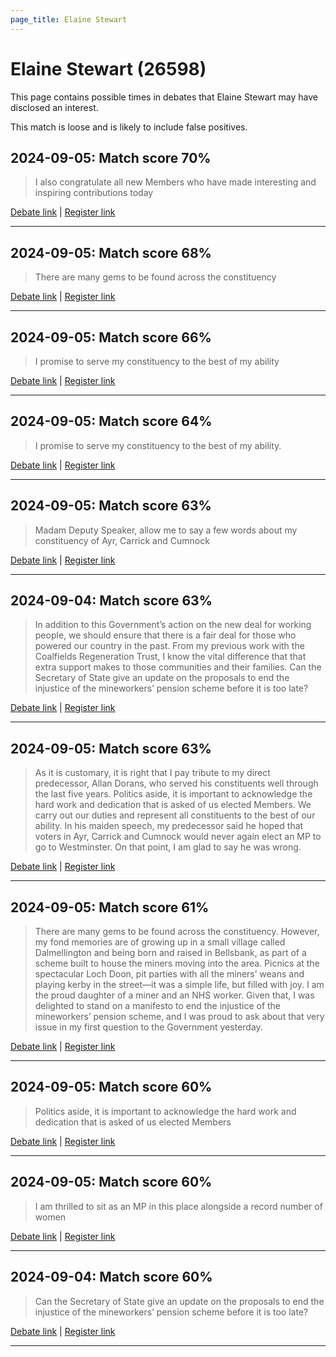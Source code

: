 ```yaml
---
page_title: Elaine Stewart
---
```


# Elaine Stewart  (26598)

This page contains possible times in debates that Elaine Stewart may have disclosed an interest.

This match is loose and is likely to include false positives. 



## 2024-09-05: Match score 70%

>I also congratulate all new Members who have made interesting and inspiring contributions today

[Debate link](https://www.theyworkforyou.com/debates/?id=2024-09-05b.516.1) | [Register link](https://www.theyworkforyou.com/mp/26598/register)


---



## 2024-09-05: Match score 68%

>There are many gems to be found across the constituency

[Debate link](https://www.theyworkforyou.com/debates/?id=2024-09-05b.516.1) | [Register link](https://www.theyworkforyou.com/mp/26598/register)


---



## 2024-09-05: Match score 66%

>I promise to serve my constituency to the best of my ability

[Debate link](https://www.theyworkforyou.com/debates/?id=2024-09-05b.516.1) | [Register link](https://www.theyworkforyou.com/mp/26598/register)


---



## 2024-09-05: Match score 64%

>I promise to serve my constituency to the best of my ability.

[Debate link](https://www.theyworkforyou.com/debates/?id=2024-09-05b.516.1) | [Register link](https://www.theyworkforyou.com/mp/26598/register)


---



## 2024-09-05: Match score 63%

>Madam Deputy Speaker, allow me to say a few words about my constituency of Ayr, Carrick and Cumnock

[Debate link](https://www.theyworkforyou.com/debates/?id=2024-09-05b.516.1) | [Register link](https://www.theyworkforyou.com/mp/26598/register)


---



## 2024-09-04: Match score 63%

>In addition to this Government’s action on the new deal for working people, we should ensure that there is a fair deal for those who powered our country in the past. From my previous work with the Coalfields Regeneration Trust, I know the vital difference that that extra support makes to those communities and their families. Can the Secretary of State give an update on the proposals to end the injustice of the mineworkers’ pension scheme before it is too late?

[Debate link](https://www.theyworkforyou.com/debates/?id=2024-09-04b.292.3) | [Register link](https://www.theyworkforyou.com/mp/26598/register)


---



## 2024-09-05: Match score 63%

>As it is customary, it is right that I pay tribute to my direct predecessor, Allan Dorans, who served his constituents well through the last five years. Politics aside, it is important to acknowledge the hard work and dedication that is asked of us elected Members. We carry out our duties and represent all constituents to the best of our ability. In his maiden speech, my predecessor said he hoped that voters in Ayr, Carrick and Cumnock would never again elect an MP to go to Westminster. On that point, I am glad to say he was wrong.

[Debate link](https://www.theyworkforyou.com/debates/?id=2024-09-05b.516.1) | [Register link](https://www.theyworkforyou.com/mp/26598/register)


---



## 2024-09-05: Match score 61%

>There are many gems to be found across the constituency. However, my fond memories are of growing up in a small village called Dalmellington and being born and raised in Bellsbank, as part of a scheme built to house the miners moving into the area. Picnics at the spectacular Loch Doon, pit parties with all the miners’ weans and playing kerby in the street—it was a simple life, but filled with joy. I am the proud daughter of a miner and an NHS worker. Given that, I was delighted to stand on a manifesto to end the injustice of the mineworkers’ pension scheme, and I was proud to ask about that very issue in my first question to the Government yesterday.

[Debate link](https://www.theyworkforyou.com/debates/?id=2024-09-05b.516.1) | [Register link](https://www.theyworkforyou.com/mp/26598/register)


---



## 2024-09-05: Match score 60%

>Politics aside, it is important to acknowledge the hard work and dedication that is asked of us elected Members

[Debate link](https://www.theyworkforyou.com/debates/?id=2024-09-05b.516.1) | [Register link](https://www.theyworkforyou.com/mp/26598/register)


---



## 2024-09-05: Match score 60%

>I am thrilled to sit as an MP in this place alongside a record number of women

[Debate link](https://www.theyworkforyou.com/debates/?id=2024-09-05b.516.1) | [Register link](https://www.theyworkforyou.com/mp/26598/register)


---



## 2024-09-04: Match score 60%

>Can the Secretary of State give an update on the proposals to end the injustice of the mineworkers’ pension scheme before it is too late?

[Debate link](https://www.theyworkforyou.com/debates/?id=2024-09-04b.292.3) | [Register link](https://www.theyworkforyou.com/mp/26598/register)


---

